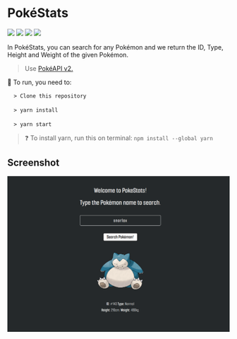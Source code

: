 # PokéStats
<img src="https://img.shields.io/badge/JavaScript-323330?style=for-the-badge&logo=javascript&logoColor=F7DF1E"> <img src="https://img.shields.io/badge/React-20232A?style=for-the-badge&logo=react&logoColor=61DAFB"> <img src="https://img.shields.io/badge/HTML5-E34F26?style=for-the-badge&logo=html5&logoColor=white"> <img src="https://img.shields.io/badge/CSS3-1572B6?style=for-the-badge&logo=css3&logoColor=white">

In PokéStats, you can search for any Pokémon and we return the ID, Type, Height and Weight of the given Pokémon.
> Use <a href="https://pokeapi.co/"> PokéAPI v2. </a>

  
🚀 To run, you need to:
```
  > Clone this repository
  
  > yarn install
  
  > yarn start
```
> ❓ To install yarn, run this on terminal: ```npm install --global yarn```

## Screenshot
<img src="public/screenshot/example.png" alt="app screenshot"/>
